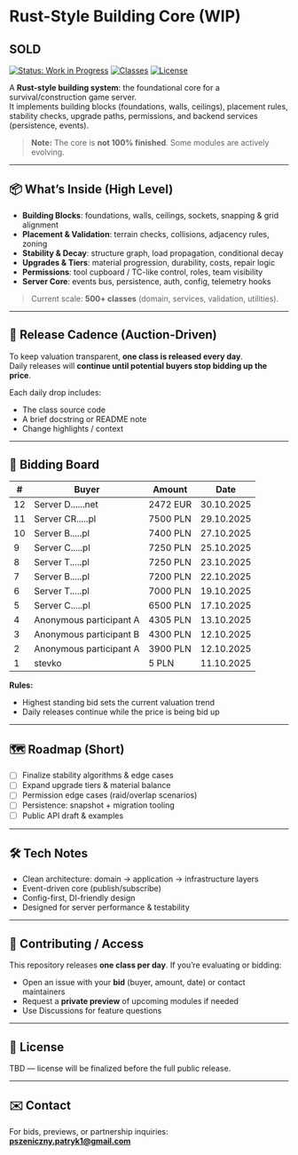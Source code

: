 # Rust-Style Building Core (WIP)
## SOLD
[![Status: Work in Progress](https://img.shields.io/badge/status-WIP-orange.svg)]()
[![Classes](https://img.shields.io/badge/classes-500%2B-blue.svg)]()
[![License](https://img.shields.io/badge/license-TBD-lightgrey.svg)]()

A **Rust-style building system**: the foundational core for a survival/construction game server.  
It implements building blocks (foundations, walls, ceilings), placement rules, stability checks, upgrade paths, permissions, and backend services (persistence, events).  
> **Note:** The core is **not 100% finished**. Some modules are actively evolving.

---

## 📦 What’s Inside (High Level)
- **Building Blocks**: foundations, walls, ceilings, sockets, snapping & grid alignment  
- **Placement & Validation**: terrain checks, collisions, adjacency rules, zoning  
- **Stability & Decay**: structure graph, load propagation, conditional decay  
- **Upgrades & Tiers**: material progression, durability, costs, repair logic  
- **Permissions**: tool cupboard / TC-like control, roles, team visibility  
- **Server Core**: events bus, persistence, auth, config, telemetry hooks

> Current scale: **500+ classes** (domain, services, validation, utilities).

---

## 🚀 Release Cadence (Auction-Driven)
To keep valuation transparent, **one class is released every day**.  
Daily releases will **continue until potential buyers stop bidding up the price**.

Each daily drop includes:
- The class source code
- A brief docstring or README note
- Change highlights / context

---


## 💸 Bidding Board

| # | Buyer   | Amount | Date |
|---|---------|--------|------|
| 12 | Server D......net    | 2472 EUR  | 30.10.2025 |
| 11 | Server CR.....pl     | 7500 PLN  | 29.10.2025 |
| 10 | Server B.....pl     | 7400 PLN  | 27.10.2025 |
| 9 | Server C.....pl     | 7250 PLN  | 25.10.2025 |
| 8 | Server T.....pl     | 7250 PLN  | 23.10.2025 |
| 7 | Server B.....pl     | 7200 PLN  | 22.10.2025 |
| 6 | Server T.....pl     | 7000 PLN  | 19.10.2025 |
| 5 | Server C.....pl     | 6500 PLN  | 17.10.2025 |
| 4 | Anonymous participant A     | 4305 PLN  | 13.10.2025 |
| 3 | Anonymous participant B     | 4300 PLN  | 12.10.2025 |
| 2 | Anonymous participant A     | 3900 PLN  | 12.10.2025 |
| 1 | stevko     | 5 PLN  | 11.10.2025 |

**Rules:**  
- Highest standing bid sets the current valuation trend  
- Daily releases continue while the price is being bid up

---

## 🗺️ Roadmap (Short)
- [ ] Finalize stability algorithms & edge cases  
- [ ] Expand upgrade tiers & material balance  
- [ ] Permission edge cases (raid/overlap scenarios)  
- [ ] Persistence: snapshot + migration tooling  
- [ ] Public API draft & examples

---

## 🛠️ Tech Notes
- Clean architecture: domain → application → infrastructure layers
- Event-driven core (publish/subscribe)
- Config-first, DI-friendly design
- Designed for server performance & testability

---

## 🤝 Contributing / Access
This repository releases **one class per day**. If you’re evaluating or bidding:
- Open an issue with your **bid** (buyer, amount, date) or contact maintainers
- Request a **private preview** of upcoming modules if needed
- Use Discussions for feature questions

---

## 📄 License
TBD — license will be finalized before the full public release.

---

## ✉️ Contact
For bids, previews, or partnership inquiries: **pszeniczny.patryk1@gmail.com**
